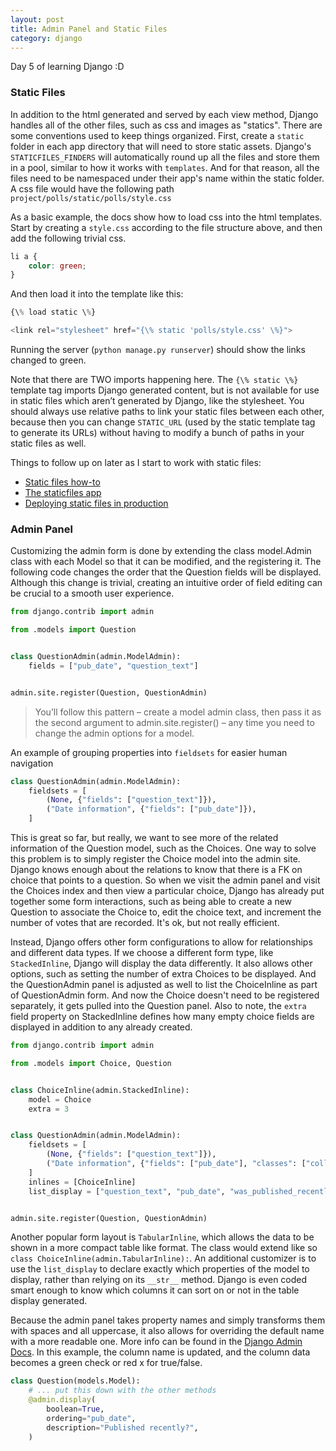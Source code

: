 ```yaml
---
layout: post
title: Admin Panel and Static Files
category: django
---
```

Day 5 of learning Django :D

### Static Files
In addition to the html generated and served by each view method, Django handles all of the other files, such as css and images as "statics". There are some conventions used to keep things organized. First, create a `static` folder in each app directory that will need to store static assets. Django's `STATICFILES_FINDERS` will automatically round up all the files and store them in a pool, similar to how it works with `templates`. And for that reason, all the files need to be namespaced under their app's name within the static folder. A css file would have the following path `project/polls/static/polls/style.css`

As a basic example, the docs show how to load css into the html templates. Start by creating a `style.css` according to the file structure above, and then add the following trivial css.
```css
li a {
    color: green;
}
```

And then load it into the template like this:  
```py
{\% load static \%}

<link rel="stylesheet" href="{\% static 'polls/style.css' \%}">
```

Running the server (`python manage.py runserver`) should show the links changed to green.

Note that there are TWO imports happening here. The `{\% static \%}` template tag imports Django generated content, but is not available for use in static files which aren’t generated by Django, like the stylesheet. You should always use relative paths to link your static files between each other, because then you can change `STATIC_URL` (used by the static template tag to generate its URLs) without having to modify a bunch of paths in your static files as well.

Things to follow up on later as I start to work with static files:
- [Static files how-to](https://docs.djangoproject.com/en/5.0/howto/static-files/)
- [The staticfiles app](https://docs.djangoproject.com/en/5.0/ref/contrib/staticfiles/)
- [Deploying static files in production](https://docs.djangoproject.com/en/5.0/howto/static-files/deployment/)

### Admin Panel

Customizing the admin form is done by extending the class model.Admin class with each Model so that it can be modified, and the registering it. The following code changes the order that the Question fields will be displayed. Although this change is trivial, creating an intuitive order of field editing can be crucial to a smooth user experience.

```py
from django.contrib import admin

from .models import Question


class QuestionAdmin(admin.ModelAdmin):
    fields = ["pub_date", "question_text"]


admin.site.register(Question, QuestionAdmin)
```
> You’ll follow this pattern – create a model admin class, then pass it as the second argument to admin.site.register() – any time you need to change the admin options for a model.

An example of grouping properties into `fieldsets` for easier human navigation
```py
class QuestionAdmin(admin.ModelAdmin):
    fieldsets = [
        (None, {"fields": ["question_text"]}),
        ("Date information", {"fields": ["pub_date"]}),
    ]

```

This is great so far, but really, we want to see more of the related information of the Question model, such as the Choices. One way to solve this problem is to simply register the Choice model into the admin site. Django knows enough about the relations to know that there is a FK on choice that points to a question. So when we visit the admin panel and visit the Choices index and then view a particular choice, Django has already put together some form interactions, such as being able to create a new Question to associate the Choice to, edit the choice text, and increment the number of votes that are recorded. It's ok, but not really efficient.

Instead, Django offers other form configurations to allow for relationships and different data types. If we choose a different form type, like `StackedInline`, Django will display the data differently. It also allows other options, such as setting the number of extra Choices to be displayed. And the QuestionAdmin panel is adjusted as well to list the ChoiceInline as part of QuestionAdmin form. And now the Choice doesn't need to be registered separately, it gets pulled into the Question panel. Also to note, the `extra` field property on StackedInline defines how many empty choice fields are displayed in addition to any already created.

```py
from django.contrib import admin

from .models import Choice, Question


class ChoiceInline(admin.StackedInline):
    model = Choice
    extra = 3


class QuestionAdmin(admin.ModelAdmin):
    fieldsets = [
        (None, {"fields": ["question_text"]}),
        ("Date information", {"fields": ["pub_date"], "classes": ["collapse"]}),
    ]
    inlines = [ChoiceInline]
    list_display = ["question_text", "pub_date", "was_published_recently"]


admin.site.register(Question, QuestionAdmin)
```

Another popular form layout is `TabularInline`, which allows the data to be shown in a more compact table like format. The class would extend like so `class ChoiceInline(admin.TabularInline):`. An additional customizer is to use the `list_display` to declare exactly which properties of the model to display, rather than relying on its `__str__` method. Django is even coded smart enough to know which columns it can sort on or not in the table display generated.

Because the admin panel takes property names and simply transforms them with spaces and all uppercase, it also allows for overriding the default name with a more readable one. More info can be found in the [Django Admin Docs](https://docs.djangoproject.com/en/5.0/ref/contrib/admin/#django.contrib.admin.display). In this example, the column name is updated, and the column data becomes a green check or red x for true/false.

```py
class Question(models.Model):
    # ... put this down with the other methods
    @admin.display(
        boolean=True,
        ordering="pub_date",
        description="Published recently?",
    )
```


